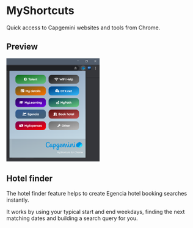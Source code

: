 # MyShortcuts
Quick access to Capgemini websites and tools from Chrome.

## Preview
<img
  src="https://github.com/FreddieDev/MyShortcuts/blob/master/art/Main%20menu.png"
  alt="Screenshot of main menu"
  height="270"
/>

## Hotel finder
The hotel finder feature helps to create Egencia hotel booking searches instantly.

It works by using your typical start and end weekdays, finding the next matching dates and building a search query for you.

